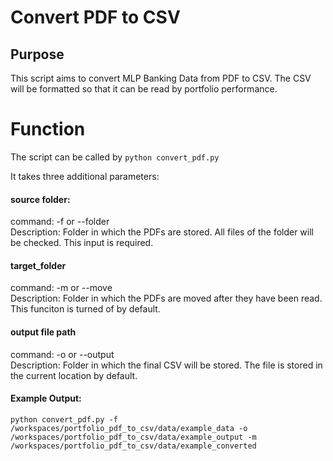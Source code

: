 # Convert PDF to CSV

## Purpose
This script aims to convert MLP Banking Data from PDF to CSV. The CSV will be formatted so that it can be read by portfolio performance.

# Function
The script can be called by `python convert_pdf.py`

It takes three additional parameters:
#### source folder: 
command: -f or --folder <br>
Description: Folder in which the PDFs are stored. All files of the folder will be checked. This input is required.

#### target_folder
command: -m or --move <br>
Description: Folder in which the PDFs are moved after they have been read. This funciton is turned of by default.

#### output file path
command: -o or --output <br>
Description: Folder in which the final CSV will be stored. The file is stored in the current location by default.

#### Example Output:
```python convert_pdf.py -f /workspaces/portfolio_pdf_to_csv/data/example_data -o /workspaces/portfolio_pdf_to_csv/data/example_output -m /workspaces/portfolio_pdf_to_csv/data/example_converted```
